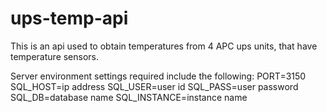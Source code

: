 # ups-temp-api
This is an api used to obtain temperatures from 4 APC ups units, that have temperature sensors.

Server environment settings required include the following:
PORT=3150
SQL_HOST=ip address
SQL_USER=user id
SQL_PASS=user password
SQL_DB=database name
SQL_INSTANCE=instance name
